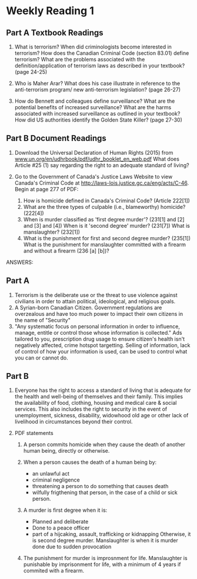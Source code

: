 # Weekly Reading 1

## Part A Textbook Readings

1. What is terrorism?  When did criminologists become interested in terrorism?  How does the Canadian Criminal Code (section 83.01) define terrorism?  What are the problems associated with the definition/application of terrorism laws as described in your textbook? (page 24-25)

2. Who is Maher Arar?  What does his case illustrate in reference to the anti-terrorism program/ new anti-terrorism legislation? (page 26-27)

3. How do Bennett and colleagues define surveillance?  What are the potential benefits of increased surveillance?  What are the harms associated with increased surveillance as outlined in your textbook? How did US authorities identify the Golden State Killer? (page 27-30)

## Part B Document Readings

1. Download the Universal Declaration of Human Rights (2015) from www.un.org/en/udhrbook/pdf/udhr_booklet_en_web.pdf
What does Article #25 (1) say regarding the right to an adequate standard of living?

2. Go to the Government of Canada's Justice Laws Website to view Canada's Criminal Code at http://laws-lois.justice.gc.ca/eng/acts/C-46. Begin at page 277 of PDF:

    1. How is homicide defined in Canada's Criminal Code? (Article 222[1])
    2. What are the  three types of culpable (i.e., blameworthy) homicide? (222[4])
    3. When is murder classified as 'first degree murder'? (231[1] and [2] and [3] and [4]) When is it 'second degree' murder? (231[7])  What is manslaughter? (232[1])
    4. What is the punishment for first and second degree murder?  (235[1])  What is the punishment for manslaughter committed with a firearm and without a firearm (236 [a] [b])?

ANSWERS:

## Part A

1. Terrorism is the deliberate use or the threat to use violence against civilians in order to attain political, ideological, and religious goals.
2. A Syrian-born Canadian Citizen. Government regulations are overzealous and have too much power to impact their own citizens in the name of "Security"
3. "Any systematic focus on personal information in order to influence, manage, entitle or control those whose information is collected." Ads tailored to you, prescription drug usage to ensure citizen's health isn't negatively affected, crime hotspot targetting. Selling of information, lack of control of how your information is used, can be used to control what you can or cannot do.

## Part B

1. Everyone has the right to access a standard of living that is adequate for the health and well-being of themselves and their family. This implies the availability of food, clothing, housing and medical care & social services. This also includes the right to security in the event of unemployment, sickness, disability, widowhood old age or other lack of livelihood in circumstances beyond their control.

2. PDF statements
    1. A person commits homicide when they cause the death of another human being, directly or otherwise.
    2. When a person causes the death of a human being by:
       - an unlawful act
       - criminal negligence
       - threatening a person to do something that causes death
       - wilfully frigthening that person, in the case of a child or sick person.
    3. A murder is first degree when it is:
       - Planned and deliberate
       - Done to a peace officer
       - part of a hijcaking, assault, trafficking or kidnapping
    Otherwise, it is second degree murder. Manslaughter is when it is murder done due to sudden provocation

    4. The punishment for murder is improsnment for life. Manslaughter is punishable by imprisonment for life, with a minimum of 4 years if commited with a firearm.
